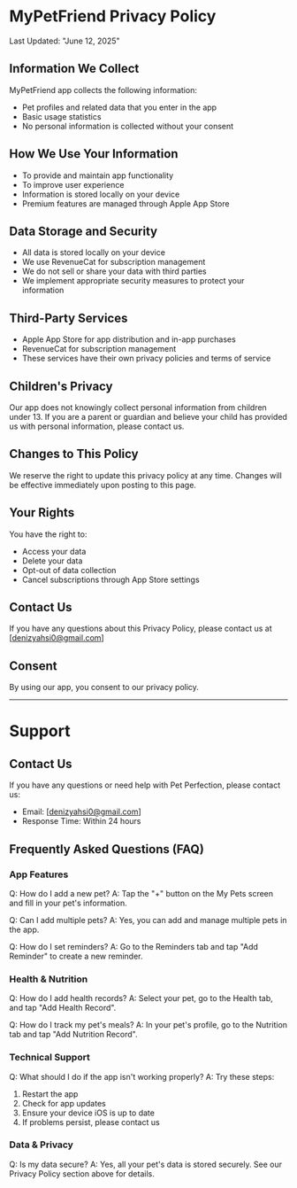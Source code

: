 # MyPetFriend Privacy Policy

Last Updated: "June 12, 2025"

## Information We Collect

MyPetFriend app collects the following information:
- Pet profiles and related data that you enter in the app
- Basic usage statistics
- No personal information is collected without your consent

## How We Use Your Information
- To provide and maintain app functionality
- To improve user experience
- Information is stored locally on your device
- Premium features are managed through Apple App Store

## Data Storage and Security
- All data is stored locally on your device
- We use RevenueCat for subscription management
- We do not sell or share your data with third parties
- We implement appropriate security measures to protect your information

## Third-Party Services
- Apple App Store for app distribution and in-app purchases
- RevenueCat for subscription management
- These services have their own privacy policies and terms of service

## Children's Privacy
Our app does not knowingly collect personal information from children under 13. If you are a parent or guardian and believe your child has provided us with personal information, please contact us.

## Changes to This Policy
We reserve the right to update this privacy policy at any time. Changes will be effective immediately upon posting to this page.

## Your Rights
You have the right to:
- Access your data
- Delete your data
- Opt-out of data collection
- Cancel subscriptions through App Store settings

## Contact Us
If you have any questions about this Privacy Policy, please contact us at [denizyahsi0@gmail.com]

## Consent
By using our app, you consent to our privacy policy.


---

# Support

## Contact Us
If you have any questions or need help with Pet Perfection, please contact us:
- Email: [denizyahsi0@gmail.com]
- Response Time: Within 24 hours

## Frequently Asked Questions (FAQ)

### App Features
Q: How do I add a new pet?
A: Tap the "+" button on the My Pets screen and fill in your pet's information.

Q: Can I add multiple pets?
A: Yes, you can add and manage multiple pets in the app.

Q: How do I set reminders?
A: Go to the Reminders tab and tap "Add Reminder" to create a new reminder.

### Health & Nutrition
Q: How do I add health records?
A: Select your pet, go to the Health tab, and tap "Add Health Record".

Q: How do I track my pet's meals?
A: In your pet's profile, go to the Nutrition tab and tap "Add Nutrition Record".

### Technical Support
Q: What should I do if the app isn't working properly?
A: Try these steps:
1. Restart the app
2. Check for app updates
3. Ensure your device iOS is up to date
4. If problems persist, please contact us

### Data & Privacy
Q: Is my data secure?
A: Yes, all your pet's data is stored securely. See our Privacy Policy section above for details.
